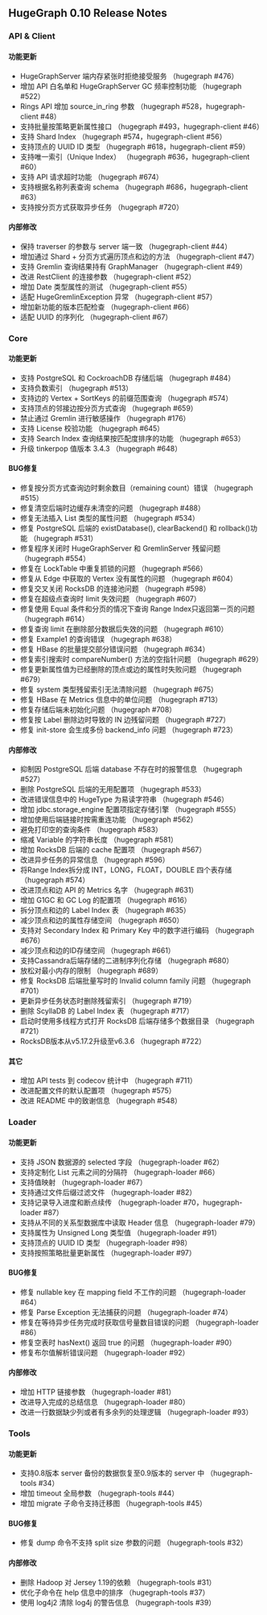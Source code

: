 ## HugeGraph 0.10 Release Notes

### API & Client

#### 功能更新

- HugeGraphServer 端内存紧张时拒绝接受服务 （hugegraph #476）
- 增加 API 白名单和 HugeGraphServer GC 频率控制功能 （hugegraph #522）
- Rings API 增加 source_in_ring 参数 （hugegraph #528，hugegraph-client #48）
- 支持批量按策略更新属性接口 （hugegraph #493，hugegraph-client #46）
- 支持 Shard Index （hugegraph #574，hugegraph-client #56）
- 支持顶点的 UUID ID 类型 （hugegraph #618，hugegraph-client #59）
- 支持唯一索引（Unique Index） （hugegraph #636，hugegraph-client #60）
- 支持 API 请求超时功能 （hugegraph #674）
- 支持根据名称列表查询 schema （hugegraph #686，hugegraph-client #63）
- 支持按分页方式获取异步任务 （hugegraph #720）

#### 内部修改

- 保持 traverser 的参数与 server 端一致 （hugegraph-client #44）
- 增加通过 Shard + 分页方式遍历顶点和边的方法 （hugegraph-client #47）
- 支持 Gremlin 查询结果持有 GraphManager （hugegraph-client #49）
- 改进 RestClient 的连接参数 （hugegraph-client #52）
- 增加 Date 类型属性的测试 （hugegraph-client #55）
- 适配 HugeGremlinException 异常 （hugegraph-client #57）
- 增加新功能的版本匹配检查 （hugegraph-client #66）
- 适配 UUID 的序列化 （hugegraph-client #67）

### Core

#### 功能更新

- 支持 PostgreSQL 和 CockroachDB 存储后端 （hugegraph #484）
- 支持负数索引 （hugegraph #513）
- 支持边的 Vertex + SortKeys 的前缀范围查询 （hugegraph #574）
- 支持顶点的邻接边按分页方式查询 （hugegraph #659）
- 禁止通过 Gremlin 进行敏感操作 （hugegraph #176）
- 支持 License 校验功能 （hugegraph #645）
- 支持 Search Index 查询结果按匹配度排序的功能 （hugegraph #653）
- 升级 tinkerpop 值版本 3.4.3 （hugegraph #648）

#### BUG修复

- 修复按分页方式查询边时剩余数目（remaining count）错误 （hugegraph #515）
- 修复清空后端时边缓存未清空的问题 （hugegraph #488）
- 修复无法插入 List<Date> 类型的属性问题 （hugegraph #534）
- 修复 PostgreSQL 后端的 existDatabase(), clearBackend() 和 rollback()功能 （hugegraph #531）
- 修复程序关闭时 HugeGraphServer 和 GremlinServer 残留问题 （hugegraph #554）
- 修复在 LockTable 中重复抓锁的问题 （hugegraph #566）
- 修复从 Edge 中获取的 Vertex 没有属性的问题 （hugegraph #604）
- 修复交叉关闭 RocksDB 的连接池问题 （hugegraph #598）
- 修复在超级点查询时 limit 失效问题 （hugegraph #607）
- 修复使用 Equal 条件和分页的情况下查询 Range Index只返回第一页的问题 （hugegraph #614）
- 修复查询 limit 在删除部分数据后失效的问题 （hugegraph #610）
- 修复 Example1 的查询错误 （hugegraph #638）
- 修复 HBase 的批量提交部分错误问题 （hugegraph #634）
- 修复索引搜索时 compareNumber() 方法的空指针问题 （hugegraph #629）
- 修复更新属性值为已经删除的顶点或边的属性时失败问题 （hugegraph #679）
- 修复 system 类型残留索引无法清除问题 （hugegraph #675）
- 修复 HBase 在 Metrics 信息中的单位问题 （hugegraph #713）
- 修复存储后端未初始化问题 （hugegraph #708）
- 修复按 Label 删除边时导致的 IN 边残留问题 （hugegraph #727）
- 修复 init-store 会生成多份 backend_info 问题 （hugegraph #723）

#### 内部修改

- 抑制因 PostgreSQL 后端 database 不存在时的报警信息 （hugegraph #527）
- 删除 PostgreSQL 后端的无用配置项 （hugegraph #533）
- 改进错误信息中的 HugeType 为易读字符串 （hugegraph #546）
- 增加 jdbc.storage_engine 配置项指定存储引擎 （hugegraph #555）
- 增加使用后端链接时按需重连功能 （hugegraph #562）
- 避免打印空的查询条件 （hugegraph #583）
- 缩减 Variable 的字符串长度 （hugegraph #581）
- 增加 RocksDB 后端的 cache 配置项 （hugegraph #567）
- 改进异步任务的异常信息 （hugegraph #596）
- 将Range Index拆分成 INT，LONG，FLOAT，DOUBLE 四个表存储 （hugegraph #574）
- 改进顶点和边 API 的 Metrics 名字 （hugegraph #631）
- 增加 G1GC 和 GC Log 的配置项 （hugegraph #616）
- 拆分顶点和边的 Label Index 表 （hugegraph #635）
- 减少顶点和边的属性存储空间 （hugegraph #650）
- 支持对 Secondary Index 和 Primary Key 中的数字进行编码 （hugegraph #676）
- 减少顶点和边的ID存储空间 （hugegraph #661）
- 支持Cassandra后端存储的二进制序列化存储 （hugegraph #680）
- 放松对最小内存的限制 （hugegraph #689）
- 修复 RocksDB 后端批量写时的 Invalid column family 问题 （hugegraph #701）
- 更新异步任务状态时删除残留索引 （hugegraph #719）
- 删除 ScyllaDB 的 Label Index 表 （hugegraph #717）
- 启动时使用多线程方式打开 RocksDB 后端存储多个数据目录 （hugegraph #721）
- RocksDB版本从v5.17.2升级至v6.3.6 （hugegraph #722）

#### 其它

- 增加 API tests 到 codecov 统计中 （hugegraph #711）
- 改进配置文件的默认配置项 （hugegraph #575）
- 改进 README 中的致谢信息 （hugegraph #548）

### Loader

#### 功能更新

- 支持 JSON 数据源的 selected 字段 （hugegraph-loader #62）
- 支持定制化 List 元素之间的分隔符 （hugegraph-loader #66）
- 支持值映射 （hugegraph-loader #67）
- 支持通过文件后缀过滤文件 （hugegraph-loader #82）
- 支持记录导入进度和断点续传 （hugegraph-loader #70，hugegraph-loader #87）
- 支持从不同的关系型数据库中读取 Header 信息 （hugegraph-loader #79）
- 支持属性为 Unsigned Long 类型值 （hugegraph-loader #91）
- 支持顶点的 UUID ID 类型 （hugegraph-loader #98）
- 支持按照策略批量更新属性 （hugegraph-loader #97）

#### BUG修复

- 修复 nullable key 在 mapping field 不工作的问题 （hugegraph-loader #64）
- 修复 Parse Exception 无法捕获的问题 （hugegraph-loader #74）
- 修复在等待异步任务完成时获取信号量数目错误的问题 （hugegraph-loader #86）
- 修复空表时 hasNext() 返回 true 的问题 （hugegraph-loader #90）
- 修复布尔值解析错误问题 （hugegraph-loader #92）

#### 内部修改

- 增加 HTTP 链接参数 （hugegraph-loader #81）
- 改进导入完成的总结信息 （hugegraph-loader #80）
- 改进一行数据缺少列或者有多余列的处理逻辑 （hugegraph-loader #93）

### Tools

#### 功能更新

- 支持0.8版本 server 备份的数据恢复至0.9版本的 server 中 （hugegraph-tools #34）
- 增加 timeout 全局参数 （hugegraph-tools #44）
- 增加 migrate 子命令支持迁移图 （hugegraph-tools #45）

#### BUG修复

- 修复 dump 命令不支持 split size 参数的问题 （hugegraph-tools #32）

#### 内部修改

- 删除 Hadoop 对 Jersey 1.19的依赖 （hugegraph-tools #31）
- 优化子命令在 help 信息中的排序 （hugegraph-tools #37）
- 使用 log4j2 清除 log4j 的警告信息 （hugegraph-tools #39）